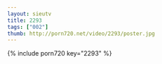 ```yaml
--- 
layout: sieutv
title: 2293
tags: ["002"]
thumb: http://porn720.net/video/2293/poster.jpg
---
```

{% include porn720 key="2293" %} 
